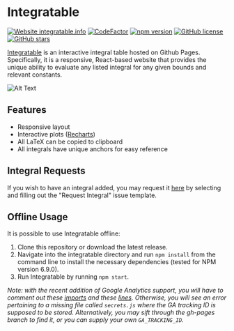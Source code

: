 <h1>Integratable</h1>

[![Website integratable.info](https://img.shields.io/website-up-down-green-red/http/integratable.info.svg)](http://integratable.info/)
[![CodeFactor](https://www.codefactor.io/repository/github/jkguiang/integratable/badge)](https://www.codefactor.io/repository/github/jkguiang/integratable)
[![npm version](https://img.shields.io/badge/npm-v6.9.0-blue.svg)](https://www.npmjs.com/)
[![GitHub license](https://img.shields.io/github/license/jkguiang/integratable.svg)](https://github.com/jkguiang/integratable/blob/master/LICENSE)
[![GitHub stars](https://img.shields.io/github/stars/jkguiang/integratable.svg?style=social&label=Star&maxAge=2592000)](https://GitHub.com/jkguiang/integratable)

[Integratable](https://www.integratable.info/#/) is an interactive integral table hosted on Github Pages. Specifically, it is a responsive, React-based website that provides the unique ability to evaluate any listed integral for any given bounds and relevant constants.

![Alt Text](https://media.giphy.com/media/27IUALBgiUYCfnkgn7/giphy.gif)

## Features
- Responsive layout
- Interactive plots ([Recharts](http://recharts.org/en-US))
- All LaTeX can be copied to clipboard
- All integrals have unique anchors for easy reference

## Integral Requests
If you wish to have an integral added, you may request it [here](https://github.com/jkguiang/integratable/issues/new/choose) by selecting and filling out the "Request Integral" issue template.

## Offline Usage
It is possible to use Integratable offline:
1. Clone this repository or download the latest release.
2. Navigate into the integratable directory and run `npm install` from the command line to install the necessary dependencies (tested for NPM version 6.9.0).
3. Run Integratable by running `npm start`.

_Note: with the recent addition of Google Analytics support, you will have to comment out these [imports](https://github.com/jkguiang/integratable/blob/master/src/App.js#L29-L30) and these [lines](https://github.com/jkguiang/integratable/blob/master/src/App.js#L129-L134). Otherwise, you will see an error pertaining to a missing file called `secrets.js` where the GA tracking ID is supposed to be stored. Alternatively, you may sift through the gh-pages branch to find it, or you can supply your own `GA_TRACKING_ID`._
